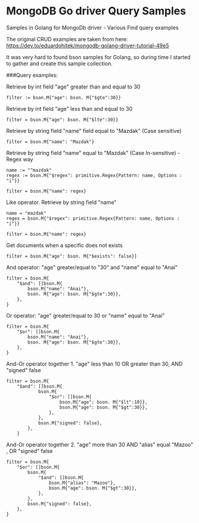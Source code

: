 # MongoDB Go driver  Query Samples 
 Samples in Golang for MongoDb driver - Various Find query examples
 
 The original CRUD examples are taken from here:
 https://dev.to/eduardohitek/mongodb-golang-driver-tutorial-49e5
 
It was very hard to found bson samples for Golang, so during time I started to gather and create this sample collection.

 ###Query examples:
  
 
 Retrieve by int field "age" greater than and equal to 30
 	
 	filter := bson.M{"age": bson. M{"$gte":30}}
 
 	
 Retrieve by int field "age" less than and equal to 30
 
    filter = bson.M{"age": bson. M{"$lte":30}}
    

Retrieve by string field "name" field equal to "Mazdak" (Case sensitive)
	
	filter = bson.M{"name": "Mazdak"}


 Retrieve by string field "name" equal to "Mazdak" (Case In-sensitive) - Regex way
 	
 	name := "^mazdak"
 	regex := bson.M{"$regex": primitive.Regex{Pattern: name, Options : "i"}}
 
 	filter = bson.M{"name": regex}


Like operator. Retrieve by string field "name"

	name = "mazdak"
	regex = bson.M{"$regex": primitive.Regex{Pattern: name, Options : "i"}}

	filter = bson.M{"name": regex}

	
Get documents when a specific does not exists
	
	filter = bson.M{"age": bson. M{"$exists": false}}

	
And operator: "age" greater/equal to "30" and "name" equal to "Anai"

	filter = bson.M{
		"$and": []bson.M{
			bson.M{"name": "Anai"},
			bson. M{"age": bson. M{"$gte":30}},
		},
	}


Or operator: "age" greater/equal to 30 or "name" equal to "Anai"

	filter = bson.M{
		"$or": []bson.M{
			bson.M{"name": "Anai"},
			bson. M{"age": bson. M{"$gte":30}},
		},
	}
	
And-Or operator together 1. "age" less than 10 OR greater than 30, AND "signed" false

	filter = bson.M{
		"$and": []bson.M{
				bson.M{
					"$or": []bson.M{
						bson.M{"age": bson. M{"$lt":10}},
						bson.M{"age": bson. M{"$gt":30}},
					},
				},
				bson.M{"signed": false},
			},
		}

And-Or operator together 2. "age" more than 30 AND "alias" equal "Mazoo" , OR "signed" false

	filter = bson.M{
		"$or": []bson.M{
			bson.M{
				"$and": []bson.M{
					bson.M{"alias": "Mazoo"},
					bson.M{"age": bson. M{"$gt":30}},
				},
			},
			bson.M{"signed": false},
		},
	}
